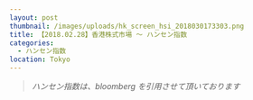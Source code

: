 ```yaml
---
layout: post
thumbnail: /images/uploads/hk_screen_hsi_2018030173303.png
title: 【2018.02.28】香港株式市場 〜 ハンセン指数
categories:
  - ハンセン指数
location: Tokyo
---
```

>_ハンセン指数は、bloomberg を引用させて頂いております_
